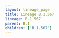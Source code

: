```yaml
---
layout: lineage_page
title: Lineage B.1.567
lineage: B.1.567
parent: B.1
children: ['B.1.567']
---
```

